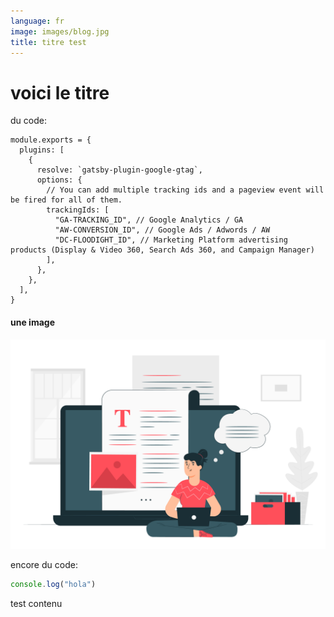 ```yaml
---
language: fr
image: images/blog.jpg
title: titre test
---
```


# voici le titre

du code:

```
module.exports = {
  plugins: [
    {
      resolve: `gatsby-plugin-google-gtag`,
      options: {
        // You can add multiple tracking ids and a pageview event will be fired for all of them.
        trackingIds: [
          "GA-TRACKING_ID", // Google Analytics / GA
          "AW-CONVERSION_ID", // Google Ads / Adwords / AW
          "DC-FLOODIGHT_ID", // Marketing Platform advertising products (Display & Video 360, Search Ads 360, and Campaign Manager)
        ],
      },
    },
  ],
}
```

#### **une image**

![image](images/blog.jpg "image")

encore du code:

```javascript
console.log("hola")
```

test contenu

